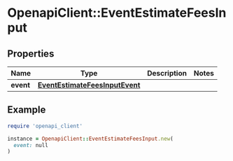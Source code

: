 # OpenapiClient::EventEstimateFeesInput

## Properties

| Name | Type | Description | Notes |
| ---- | ---- | ----------- | ----- |
| **event** | [**EventEstimateFeesInputEvent**](EventEstimateFeesInputEvent.md) |  |  |

## Example

```ruby
require 'openapi_client'

instance = OpenapiClient::EventEstimateFeesInput.new(
  event: null
)
```

